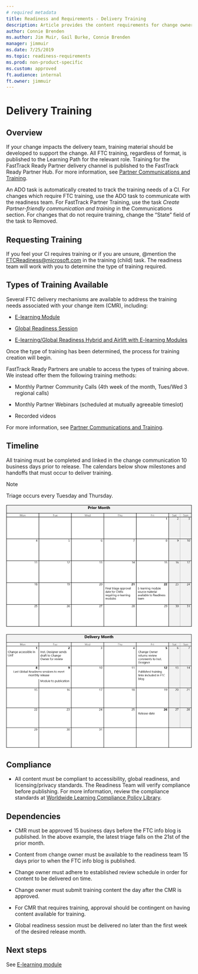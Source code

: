 ```yaml
---
# required metadata 
title: Readiness and Requirements - Delivery Training
description: Article provides the content requirements for change owners working with the training team.
author: Connie Brenden
ms.author: Jim Muir, Gail Burke, Connie Brenden
manager: jimmuir
ms.date: 7/25/2019
ms.topic: readiness-requirements
ms.prod: non-product-specific
ms.custom: approved
ft.audience: internal
ft.owner: jimmuir
---
```


# Delivery Training

## Overview

If your change impacts the delivery team, training material should be developed to support the change. All FTC training, regardless of format, is published to the Learning Path for the relevant role. Training for the FastTrack Ready Partner delivery channel is published to the FastTrack Ready Partner Hub. For more information, see [Partner Communications and Training](partner-communications-and-training.md).

An ADO task is automatically created to track the training needs of a CI. For changes which require FTC training, use the ADO task to communicate with the readiness team. For FastTrack Partner Training, use the task *Create Partner-friendly communication and training* in the Communications section. For changes that do not require training, change the “State” field of the task to Removed.

## Requesting Training

If you feel your CI requires training or if you are unsure, @mention the [FTCReadiness@microsoft.com](mailto:FTCReadiness@microsoft.com) in the training (child) task. The readiness team will work with you to determine the type of training required.

## Types of Training Available

Several FTC delivery mechanisms are available to address the training needs associated with your change item (CMR), including:  

- [E-learning Module](e-learning-module.md)  

- [Global Readiness Session](global-readiness-session.md)

- [E-learning/Global Readiness Hybrid and Airlift with E-learning Modules](e-learning-global-readiness-hybrid-and-airlift-with-e-learning-modules.md)

Once the type of training has been determined, the process for training creation will begin.

FastTrack Ready Partners are unable to access the types of training above. We instead offer them the following training methods: 

- Monthly Partner Community Calls (4th week of the month, Tues/Wed 3 regional calls)  

- Monthly Partner Webinars (scheduled at mutually agreeable timeslot)  

- Recorded videos

For more information, see [Partner Communications and Training](partner-communications-and-training.md).

## Timeline

All training must be completed and linked in the change communication 10 business days prior to release. The calendars below show milestones and handoffs that must occur to deliver training.

> [!NOTE]
> Triage occurs every Tuesday and Thursday.

![prior-month-calendar.png](media/delivery-training/prior-month-calendar.png "Prior month calendar")

![delivery-month-calendar.png](media/delivery-training/delivery-month-calendar.png "Delivery month calendar")

## Compliance

- All content must be compliant to accessibility, global readiness, and licensing/privacy standards. The Readiness Team will verify compliance before publishing. For more information, review the compliance standards at [Worldwide Learning Compliance Policy Library](https://microsoft.sharepoint.com/teams/learning/GCL/Pages/Home.aspx?TAB=4%3AMBR%E2%80%8B%2C%20QBR%2C%20and%20BI).

## Dependencies

- CMR must be approved 15 business days before the FTC info blog is published. In the above example, the latest triage falls on the 21st of the prior month.

- Content from change owner must be available to the readiness team 15 days prior to when the FTC info blog is published.

- Change owner must adhere to established review schedule in order for content to be delivered on time.

- Change owner must submit training content the day after the CMR is approved.

- For CMR that requires training, approval should be contingent on having content available for training.

- Global readiness session must be delivered no later than the first week of the desired release month.

## Next steps

See [E-learning module](e-learning-module.md)
